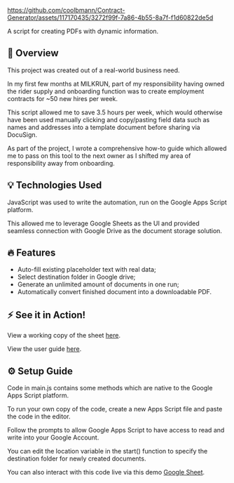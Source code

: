 https://github.com/coolbmann/Contract-Generator/assets/117170435/3272f99f-7a86-4b55-8a7f-f1d60822de5d

A script for creating PDFs with dynamic information.

## 📄 Overview 
This project was created out of a real-world business need.

In my first few months at MILKRUN, part of my responsibility having owned the rider supply and onboarding function was to create employment contracts for ~50 new hires per week.

This script allowed me to save 3.5 hours per week, which would otherwise have been used manually clicking and copy/pasting field data such as names and addresses into a template document before sharing via DocuSign.

As part of the project, I wrote a comprehensive how-to guide which allowed me to pass on this tool to the next owner as I shifted my area of responsibility away from onboarding.

## 💡 Technologies Used 
JavaScript was used to write the automation, run on the Google Apps Script platform.

This allowed me to leverage Google Sheets as the UI and provided seamless connection with Google Drive as the document storage solution.
## 🔥 Features 
- Auto-fill existing placeholder text with real data;
- Select destination folder in Google drive;
- Generate an unlimited amount of documents in one run;
- Automatically convert finished document into a downloadable PDF.

## ⚡ See it in Action!
View a working copy of the sheet [here](https://docs.google.com/spreadsheets/d/1Ed2Xymlpe5NcSQnswnuqDThG6TL_uQRcjjUwlS0zsis/edit?gid=0#gid=0).

View the user guide [here](https://docs.google.com/document/d/1wKKooBaRSzwePu-RoUYEMHRTRGERWN5HNzFlIfRi7L8/edit).


## ⚙️ Setup Guide

Code in main.js contains some methods which are native to the Google Apps Script platform.

To run your own copy of the code, create a new Apps Script file and paste the code in the editor.

Follow the prompts to allow Google Apps Script to have access to read and write into your Google Account.

You can edit the location variable in the start() function to specify the destination folder for newly created documents.

You can also interact with this code live via this demo [Google Sheet](https://docs.google.com/spreadsheets/d/1Ed2Xymlpe5NcSQnswnuqDThG6TL_uQRcjjUwlS0zsis/edit?gid=0#gid=0).
